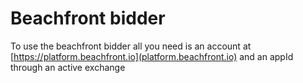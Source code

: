 # Beachfront bidder

To use the beachfront bidder all you need is an 
account at [https://platform.beachfront.io](platform.beachfront.io) and an appId through
an active exchange
